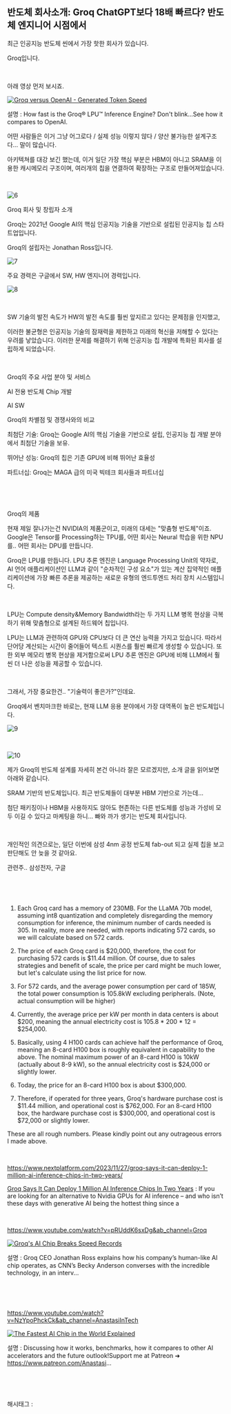 ## 반도체 회사소개: Groq ChatGPT보다 18배 빠르다? 반도체 엔지니어 시점에서

최근 인공지능 반도체 씬에서 가장 핫한 회사가 있습니다.

Groq입니다.

​

아래 영상 먼저 보시죠.

[![Groq versus OpenAI - Generated Token Speed](https://i.ytimg.com/vi/3GqXzgcUW48/hqdefault.jpg)](https://www.youtube.com/watch?v=3GqXzgcUW48&ab_channel=Groq)

설명 : How fast is the Groq® LPU™ Inference Engine? Don't blink...See how it compares to OpenAI.

어떤 사람들은 이거 그냥 어그로다 / 실제 성능 이렇지 않다 / 양산 불가능한 설계구조다... 말이 많습니다.

아키텍쳐를 대강 보긴 했는데, 이거 일단 가장 핵심 부분은 HBM이 아니고 SRAM을 이용한 캐시메모리 구조이며, 여러개의 칩을 연결하여 확장하는 구조로 만들어져있습니다.

​

![6](./asset/6.png)

Groq 회사 및 창립자 소개

Groq는 2021년 Google AI의 핵심 인공지능 기술을 기반으로 설립된 인공지능 칩 스타트업입니다.

Groq의 설립자는 Jonathan Ross입니다.

![7](./asset/7.png)

주요 경력은 구글에서 SW, HW 엔지니어 경력입니다.

![8](./asset/8.png)

​

SW 기술의 발전 속도가 HW의 발전 속도를 훨씬 앞지르고 있다는 문제점을 인지했고,

이러한 불균형은 인공지능 기술의 잠재력을 제한하고 미래의 혁신을 저해할 수 있다는 우려를 낳았습니다. 이러한 문제를 해결하기 위해 인공지능 칩 개발에 특화된 회사를 설립하게 되었습니다.

​

Groq의 주요 사업 분야 및 서비스

AI 전용 반도체 Chip 개발

AI SW

Groq의 차별점 및 경쟁사와의 비교

최첨단 기술: Groq는 Google AI의 핵심 기술을 기반으로 설립, 인공지능 칩 개발 분야에서 최첨단 기술을 보유.

뛰어난 성능: Groq의 칩은 기존 GPU에 비해 뛰어난 효율성

파트너십: Groq는 MAGA 급의 미국 빅테크 회사들과 파트너십

​

​

Groq의 제품

현재 제일 잘나가는건 NVIDIA의 제품군이고, 미래의 대세는 "맞춤형 반도체"이죠. Google은 Tensor를 Processing하는 TPU를, 어떤 회사는 Neural 학습을 위한 NPU를.. 어떤 회사는 DPU를 만듭니다.

Groq은 LPU를 만듭니다. LPU 추론 엔진은 Language Processing Unit의 약자로, AI 언어 애플리케이션인 LLM과 같이 "순차적인 구성 요소"가 있는 계산 집약적인 애플리케이션에 가장 빠른 추론을 제공하는 새로운 유형의 엔드투엔드 처리 장치 시스템입니다.

​

LPU는 Compute density&Memory Bandwidth라는 두 가지 LLM 병목 현상을 극복하기 위해 맞춤형으로 설계된 하드웨어 칩입니다.

LPU는 LLM과 관련하여 GPU와 CPU보다 더 큰 연산 능력을 가지고 있습니다. 따라서 단어당 계산되는 시간이 줄어들어 텍스트 시퀀스를 훨씬 빠르게 생성할 수 있습니다. 또한 외부 메모리 병목 현상을 제거함으로써 LPU 추론 엔진은 GPU에 비해 LLM에서 훨씬 더 나은 성능을 제공할 수 있습니다.

​

그래서, 가장 중요한건.. "기술력이 좋은가?"인데요.

Groq에서 벤치마크한 바로는, 현재 LLM 응용 분야에서 가장 대역폭이 높은 반도체입니다.

![9](./asset/9.png)

​

![10](./asset/10.png)

제가 Groq의 반도체 설계를 자세히 본건 아니라 잘은 모르겠지만, 소개 글을 읽어보면 아래와 같습니다.

SRAM 기반의 반도체입니다. 최근 반도체들이 대부분 HBM 기반으로 가는데...

첨단 패키징이나 HBM을 사용하지도 않아도 현존하는 다른 반도체를 성능과 가성비 모두 이길 수 있다고 마케팅을 하니... 빠와 까가 생기는 반도체 회사입니다.

​

개인적인 의견으로는, 일단 이번에 삼성 4nm 공정 반도체 fab-out 되고 실제 칩을 보고 판단해도 안 늦을 것 같아요.

관련주.. 삼성전자, 구글

​

​

1. Each Groq card has a memory of 230MB. For the LLaMA 70b model, assuming int8 quantization and completely disregarding the memory consumption for inference, the minimum number of cards needed is 305. In reality, more are needed, with reports indicating 572 cards, so we will calculate based on 572 cards.

2. The price of each Groq card is $20,000, therefore, the cost for purchasing 572 cards is $11.44 million. Of course, due to sales strategies and benefit of scale, the price per card might be much lower, but let's calculate using the list price for now.

3. For 572 cards, and the average power consumption per card of 185W, the total power consumption is 105.8kW excluding peripherals. (Note, actual consumption will be higher)

4. Currently, the average price per kW per month in data centers is about $200, meaning the annual electricity cost is 105.8 * 200 * 12 = $254,000.

5. Basically, using 4 H100 cards can achieve half the performance of Groq, meaning an 8-card H100 box is roughly equivalent in capability to the above. The nominal maximum power of an 8-card H100 is 10kW (actually about 8-9 kW), so the annual electricity cost is $24,000 or slightly lower.

6. Today, the price for an 8-card H100 box is about $300,000.

7. Therefore, if operated for three years, Groq's hardware purchase cost is $11.44 million, and operational cost is $762,000. For an 8-card H100 box, the hardware purchase cost is $300,000, and operational cost is $72,000 or slightly lower.

These are all rough numbers. Please kindly point out any outrageous errors I made above.

​

https://www.nextplatform.com/2023/11/27/groq-says-it-can-deploy-1-million-ai-inference-chips-in-two-years/

[Groq Says It Can Deploy 1 Million AI Inference Chips In Two Years](https://www.nextplatform.com/2023/11/27/groq-says-it-can-deploy-1-million-ai-inference-chips-in-two-years/) : If you are looking for an alternative to Nvidia GPUs for AI inference – and who isn’t these days with generative AI being the hottest thing since a

​

https://www.youtube.com/watch?v=pRUddK6sxDg&ab_channel=Groq

[![Groq's AI Chip Breaks Speed Records](https://i.ytimg.com/vi/pRUddK6sxDg/hqdefault.jpg)](https://www.youtube.com/watch?v=pRUddK6sxDg&ab_channel=Groq)

설명 : Groq CEO Jonathan Ross explains how his company’s human-like AI chip operates, as CNN’s Becky Anderson converses with the incredible technology, in an interv...

​

​

https://www.youtube.com/watch?v=NzYpoPhckCk&ab_channel=AnastasiInTech

[![The Fastest AI Chip in the World Explained](https://i.ytimg.com/vi/NzYpoPhckCk/hqdefault.jpg)](https://www.youtube.com/watch?v=NzYpoPhckCk&ab_channel=AnastasiInTech)

설명 : Discussing how it works, benchmarks, how it compares to other AI accelerators and the future outlook!Support me at Patreon ➜ https://www.patreon.com/Anastasi...

​

​

 해시태그 : 